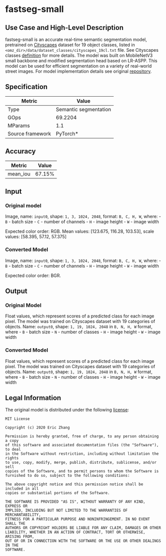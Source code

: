 # fastseg-small

## Use Case and High-Level Description

fastseg-small is an accurate real-time semantic segmentation model, pretrained on [Cityscapes](https://www.cityscapes-dataset.com) dataset for 19 object classes, listed in `<omz_dir>/data/dataset_classes/cityscapes_19cl.txt` file. See Cityscapes classes [definition](https://www.cityscapes-dataset.com/dataset-overview) for more details. The model was built on MobileNetV3 small backbone and modified segmentation head based on LR-ASPP. This model can be used for efficient segmentation on a variety of real-world street images. For model implementation details see original [repository](https://github.com/ekzhang/fastseg).

## Specification

| Metric            | Value                |
|-------------------|----------------------|
| Type              | Semantic segmentation|
| GOps            | 69.2204              |
| MParams           | 1.1                  |
| Source framework  | PyTorch\*            |

## Accuracy

| Metric | Value |
| ------ | ----- |
| mean_iou  | 67.15%|

## Input

### Original model

Image, name: `input0`, shape: `1, 3, 1024, 2048`, format: `B, C, H, W`,
   where:
    - `B` - batch size
    - `C` - number of channels
    - `H` - image height
    - `W` - image width

   Expected color order: RGB.
Mean values: [123.675, 116.28, 103.53], scale values: [58.395, 57.12, 57.375]

### Converted Model

Image, name: `input0`, shape: `1, 3, 1024, 2048`, format: `B, C, H, W`,
   where:
    - `B` - batch size
    - `C` - number of channels
    - `H` - image height
    - `W` - image width

   Expected color order: BGR.

## Output

### Original Model

Float values, which represent scores of a predicted class for each image pixel. The model was trained on Cityscapes dataset with 19 categories of objects. Name: `output0`, shape: `1, 19, 1024, 2048` in `B, N, H, W` format, where
    - `B` - batch size
    - `N` - number of classes
    - `H` - image height
    - `W` - image width

### Converted Model

Float values, which represent scores of a predicted class for each image pixel. The model was trained on Cityscapes dataset with 19 categories of objects. Name: `output0`, shape: `1, 19, 1024, 2048` in `B, N, H, W` format, where
    - `B` - batch size
    - `N` - number of classes
    - `H` - image height
    - `W` - image width

## Legal Information

The original model is distributed under the following
[license](https://raw.githubusercontent.com/ekzhang/fastseg/master/LICENSE.txt):

```
MIT License

Copyright (c) 2020 Eric Zhang

Permission is hereby granted, free of charge, to any person obtaining a copy
of this software and associated documentation files (the "Software"), to deal
in the Software without restriction, including without limitation the rights
to use, copy, modify, merge, publish, distribute, sublicense, and/or sell
copies of the Software, and to permit persons to whom the Software is
furnished to do so, subject to the following conditions:

The above copyright notice and this permission notice shall be included in all
copies or substantial portions of the Software.

THE SOFTWARE IS PROVIDED "AS IS", WITHOUT WARRANTY OF ANY KIND, EXPRESS OR
IMPLIED, INCLUDING BUT NOT LIMITED TO THE WARRANTIES OF MERCHANTABILITY,
FITNESS FOR A PARTICULAR PURPOSE AND NONINFRINGEMENT. IN NO EVENT SHALL THE
AUTHORS OR COPYRIGHT HOLDERS BE LIABLE FOR ANY CLAIM, DAMAGES OR OTHER
LIABILITY, WHETHER IN AN ACTION OF CONTRACT, TORT OR OTHERWISE, ARISING FROM,
OUT OF OR IN CONNECTION WITH THE SOFTWARE OR THE USE OR OTHER DEALINGS IN THE
SOFTWARE.
```
